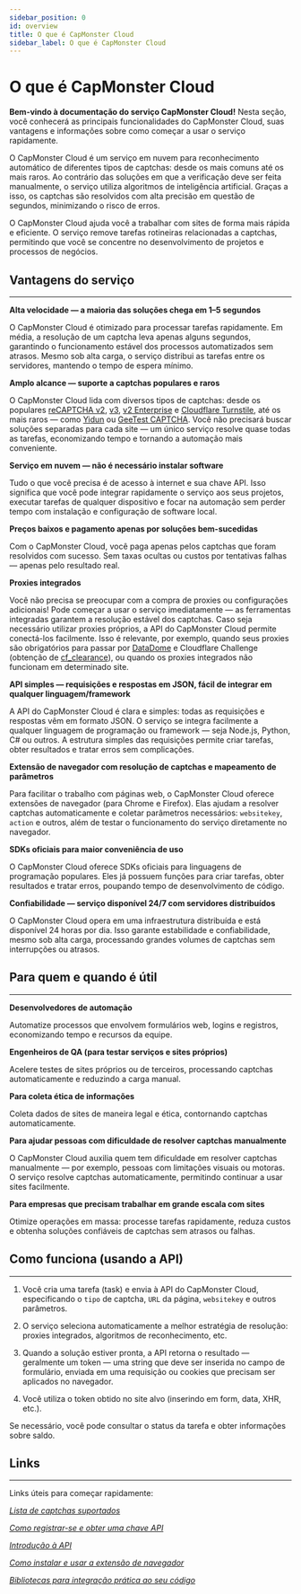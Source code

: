 ```yaml
---
sidebar_position: 0
id: overview
title: O que é CapMonster Cloud
sidebar_label: O que é CapMonster Cloud
---
```


# O que é CapMonster Cloud

**Bem-vindo à documentação do serviço CapMonster Cloud!**
Nesta seção, você conhecerá as principais funcionalidades do CapMonster Cloud, suas vantagens e informações sobre como começar a usar o serviço rapidamente.

O CapMonster Cloud é um serviço em nuvem para reconhecimento automático de diferentes tipos de captchas: desde os mais comuns até os mais raros. Ao contrário das soluções em que a verificação deve ser feita manualmente, o serviço utiliza algoritmos de inteligência artificial. Graças a isso, os captchas são resolvidos com alta precisão em questão de segundos, minimizando o risco de erros.

O CapMonster Cloud ajuda você a trabalhar com sites de forma mais rápida e eficiente. O serviço remove tarefas rotineiras relacionadas a captchas, permitindo que você se concentre no desenvolvimento de projetos e processos de negócios.

## Vantagens do serviço

---

**Alta velocidade — a maioria das soluções chega em 1–5 segundos**

O CapMonster Cloud é otimizado para processar tarefas rapidamente. Em média, a resolução de um captcha leva apenas alguns segundos, garantindo o funcionamento estável dos processos automatizados sem atrasos. Mesmo sob alta carga, o serviço distribui as tarefas entre os servidores, mantendo o tempo de espera mínimo.

**Amplo alcance — suporte a captchas populares e raros**

O CapMonster Cloud lida com diversos tipos de captchas: desde os populares [reCAPTCHA v2](./captchas/no-captcha-task), [v3](./captchas/recaptcha-v3-task), [v2 Enterprise](./captchas/recaptcha-v2-enterprise-task) e [Cloudflare Turnstile](./captchas/turnstile-task), até os mais raros — como [Yidun](./captchas/yidun-task) ou [GeeTest CAPTCHA](./captchas/geetest-task). Você não precisará buscar soluções separadas para cada site — um único serviço resolve quase todas as tarefas, economizando tempo e tornando a automação mais conveniente.

**Serviço em nuvem — não é necessário instalar software**

Tudo o que você precisa é de acesso à internet e sua chave API. Isso significa que você pode integrar rapidamente o serviço aos seus projetos, executar tarefas de qualquer dispositivo e focar na automação sem perder tempo com instalação e configuração de software local.

**Preços baixos e pagamento apenas por soluções bem-sucedidas**

Com o CapMonster Cloud, você paga apenas pelos captchas que foram resolvidos com sucesso. Sem taxas ocultas ou custos por tentativas falhas — apenas pelo resultado real.

**Proxies integrados**

Você não precisa se preocupar com a compra de proxies ou configurações adicionais! Pode começar a usar o serviço imediatamente — as ferramentas integradas garantem a resolução estável dos captchas. Caso seja necessário utilizar proxies próprios, a API do CapMonster Cloud permite conectá-los facilmente. Isso é relevante, por exemplo, quando seus proxies são obrigatórios para passar por [DataDome](./captchas/datadome) e Cloudflare Challenge (obtenção de [cf_clearance](./captchas/turnstile-task#opção-3-challenge)), ou quando os proxies integrados não funcionam em determinado site.

**API simples — requisições e respostas em JSON, fácil de integrar em qualquer linguagem/framework**

A API do CapMonster Cloud é clara e simples: todas as requisições e respostas vêm em formato JSON. O serviço se integra facilmente a qualquer linguagem de programação ou framework — seja Node.js, Python, C# ou outros. A estrutura simples das requisições permite criar tarefas, obter resultados e tratar erros sem complicações.

**Extensão de navegador com resolução de captchas e mapeamento de parâmetros**

Para facilitar o trabalho com páginas web, o CapMonster Cloud oferece extensões de navegador (para Chrome e Firefox). Elas ajudam a resolver captchas automaticamente e coletar parâmetros necessários: `websitekey`, `action` e outros, além de testar o funcionamento do serviço diretamente no navegador.

**SDKs oficiais para maior conveniência de uso**

O CapMonster Cloud oferece SDKs oficiais para linguagens de programação populares. Eles já possuem funções para criar tarefas, obter resultados e tratar erros, poupando tempo de desenvolvimento de código.

**Confiabilidade — serviço disponível 24/7 com servidores distribuídos**

O CapMonster Cloud opera em uma infraestrutura distribuída e está disponível 24 horas por dia. Isso garante estabilidade e confiabilidade, mesmo sob alta carga, processando grandes volumes de captchas sem interrupções ou atrasos.

## Para quem e quando é útil

---

**Desenvolvedores de automação**

Automatize processos que envolvem formulários web, logins e registros, economizando tempo e recursos da equipe.

**Engenheiros de QA (para testar serviços e sites próprios)**

Acelere testes de sites próprios ou de terceiros, processando captchas automaticamente e reduzindo a carga manual.

**Para coleta ética de informações**

Coleta dados de sites de maneira legal e ética, contornando captchas automaticamente.

**Para ajudar pessoas com dificuldade de resolver captchas manualmente**

O CapMonster Cloud auxilia quem tem dificuldade em resolver captchas manualmente — por exemplo, pessoas com limitações visuais ou motoras. O serviço resolve captchas automaticamente, permitindo continuar a usar sites facilmente.

**Para empresas que precisam trabalhar em grande escala com sites**

Otimize operações em massa: processe tarefas rapidamente, reduza custos e obtenha soluções confiáveis de captchas sem atrasos ou falhas.

## Como funciona (usando a API)

---

1. Você cria uma tarefa (task) e envia à API do CapMonster Cloud, especificando o `tipo` de captcha, `URL` da página, `websitekey` e outros parâmetros.

2. O serviço seleciona automaticamente a melhor estratégia de resolução: proxies integrados, algoritmos de reconhecimento, etc.

3. Quando a solução estiver pronta, a API retorna o resultado — geralmente um token — uma string que deve ser inserida no campo de formulário, enviada em uma requisição ou cookies que precisam ser aplicados no navegador.

4. Você utiliza o token obtido no site alvo (inserindo em form, data, XHR, etc.).

Se necessário, você pode consultar o status da tarefa e obter informações sobre saldo.

## Links

---

Links úteis para começar rapidamente:

[*Lista de captchas suportados*](https://docs.capmonster.cloud/pt-br/docs/captchas)

[*Como registrar-se e obter uma chave API*](https://docs.capmonster.cloud/pt-br/docs/getting-start)

[*Introdução à API*](https://docs.capmonster.cloud/pt-br/docs/category/api)

[*Como instalar e usar a extensão de navegador*](https://docs.capmonster.cloud/pt-br/docs/extension)

[*Bibliotecas para integração prática ao seu código*](https://docs.capmonster.cloud/pt-br/docs/getting-start/#%D0%BF%D1%80%D0%B8%D0%BC%D0%B5%D1%80%D1%8B-%D0%BA%D0%BE%D0%B4%D0%B0)

